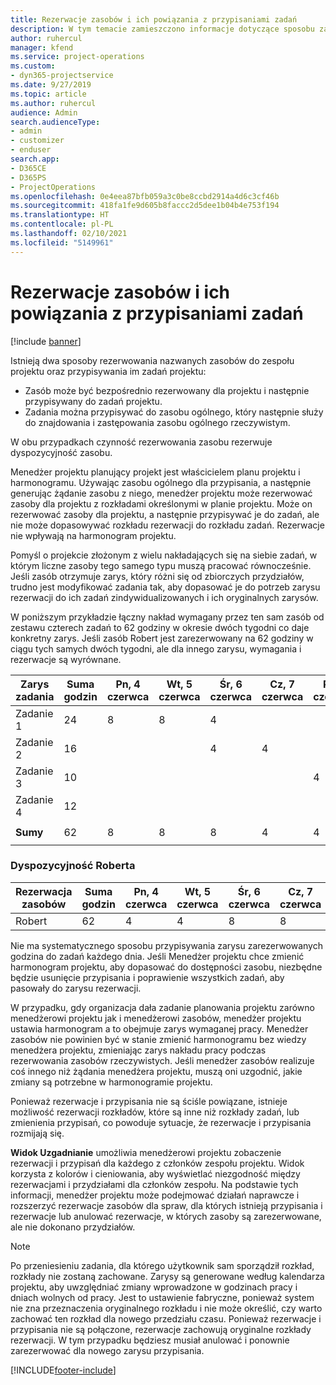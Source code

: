 ```yaml
---
title: Rezerwacje zasobów i ich powiązania z przypisaniami zadań
description: W tym temacie zamieszczono informacje dotyczące sposobu zarządzania nazwanymi zasobami, rezerwacjami zasobów i przypisaniami zadań oraz relacji między tymi encjami.
author: ruhercul
manager: kfend
ms.service: project-operations
ms.custom:
- dyn365-projectservice
ms.date: 9/27/2019
ms.topic: article
ms.author: ruhercul
audience: Admin
search.audienceType:
- admin
- customizer
- enduser
search.app:
- D365CE
- D365PS
- ProjectOperations
ms.openlocfilehash: 0e4eea87bfb059a3c0be8ccbd2914a4d6c3cf46b
ms.sourcegitcommit: 418fa1fe9d605b8faccc2d5dee1b04b4e753f194
ms.translationtype: HT
ms.contentlocale: pl-PL
ms.lasthandoff: 02/10/2021
ms.locfileid: "5149961"
---
```

# <a name="resource-bookings-and-how-they-relate-to-task-assignments"></a>Rezerwacje zasobów i ich powiązania z przypisaniami zadań

[!include [banner](../includes/psa-now-project-operations.md)]

Istnieją dwa sposoby rezerwowania nazwanych zasobów do zespołu projektu oraz przypisywania im zadań projektu:

- Zasób może być bezpośrednio rezerwowany dla projektu i następnie przypisywany do zadań projektu.
- Zadania można przypisywać do zasobu ogólnego, który następnie służy do znajdowania i zastępowania zasobu ogólnego rzeczywistym. 

W obu przypadkach czynność rezerwowania zasobu rezerwuje dyspozycyjność zasobu.

Menedżer projektu planujący projekt jest właścicielem planu projektu i harmonogramu. Używając zasobu ogólnego dla przypisania, a następnie generując żądanie zasobu z niego, menedżer projektu może rezerwować zasoby dla projektu z rozkładami określonymi w planie projektu. Może on rezerwować zasoby dla projektu, a następnie przypisywać je do zadań, ale nie może dopasowywać rozkładu rezerwacji do rozkładu zadań. Rezerwacje nie wpływają na harmonogram projektu.

Pomyśl o projekcie złożonym z wielu nakładających się na siebie zadań, w którym liczne zasoby tego samego typu muszą pracować równocześnie. Jeśli zasób otrzymuje zarys, który różni się od zbiorczych przydziałów, trudno jest modyfikować zadania tak, aby dopasować je do potrzeb zarysu rezerwacji do ich zadań zindywidualizowanych i ich oryginalnych zarysów.

W poniższym przykładzie łączny nakład wymagany przez ten sam zasób od zestawu czterech zadań to 62 godziny w okresie dwóch tygodni co daje konkretny zarys. Jeśli zasób Robert jest zarezerwowany na 62 godziny w ciągu tych samych dwóch tygodni, ale dla innego zarysu, wymagania i rezerwacje są wyrównane.

| **Zarys zadania**    | **Suma godzin** | Pn, 4 czerwca | Wt, 5 czerwca | Śr, 6 czerwca | Cz, 7 czerwca | Pt, 8 czerwca | Sob, 9 czerwca | Nd, 10 czerwca | Pn, 11 czerwca | Wt, 12 czerwca | Śr, 13 czerwca | Cz, 14 czerwca | Pt, 15 czerwca |
|----------------------|-----------------|--------|--------|--------|--------|--------|--------|---------|---------|---------|---------|---------|---------|
| Zadanie 1               | 24              | 8      | 8      | 4      |        |        |        |         |         |         | 4       |         |         |
| Zadanie 2               | 16              |        |        | 4      | 4      |        |        |         | 8       |         |         |         |         |
| Zadanie 3               | 10              |        |        |        |        | 4      |        |         |         | 4       |         | 2       |         |
| Zadanie 4               | 12              |        |        |        |        |        |        |         |         |         | 4       |         | 8       |
|                      |                 |        |        |        |        |        |        |         |         |         |         |         |         |
| **Sumy**           | 62              | 8      | 8      | 8      | 4      | 4      |        |         | 8       | 4       | 8       | 2       | 8       |
|                      |                 |        |        |        |        |        |        |         |         |         |         |

### <a name="bobs-availability"></a>Dyspozycyjność Roberta
| **Rezerwacja zasobów** | **Suma godzin** | Pn, 4 czerwca | Wt, 5 czerwca | Śr, 6 czerwca | Cz, 7 czerwca | Pt, 8 czerwca | Sob, 9 czerwca | Nd, 10 czerwca | Pn, 11 czerwca | Wt, 12 czerwca | Śr, 13 czerwca | Cz, 14 czerwca | Pt, 15 czerwca |
|------------------------|-----------------|--------|--------|--------|--------|--------|--------|---------|---------|---------|---------|---------|---------|
| Robert                    | 62              | 4      | 4      | 8      | 8      | 8      |        |         | 4       | 4       | 8       | 8       | 6       |

Nie ma systematycznego sposobu przypisywania zarysu zarezerwowanych godzina do zadań każdego dnia. Jeśli Menedżer projektu chce zmienić harmonogram projektu, aby dopasować do dostępności zasobu, niezbędne będzie usunięcie przypisania i poprawienie wszystkich zadań, aby pasowały do zarysu rezerwacji.

W przypadku, gdy organizacja dała zadanie planowania projektu zarówno menedżerowi projektu jak i menedżerowi zasobów, menedżer projektu ustawia harmonogram a to obejmuje zarys wymaganej pracy. Menedżer zasobów nie powinien być w stanie zmienić harmonogramu bez wiedzy menedżera projektu, zmieniając zarys nakładu pracy podczas rezerwowania zasobów rzeczywistych. Jeśli menedżer zasobów realizuje coś innego niż żądania menedżera projektu, muszą oni uzgodnić, jakie zmiany są potrzebne w harmonogramie projektu.

Ponieważ rezerwacje i przypisania nie są ściśle powiązane, istnieje możliwość rezerwacji rozkładów, które są inne niż rozkłady zadań, lub zmienienia przypisań, co powoduje sytuacje, że rezerwacje i przypisania rozmijają się.

**Widok Uzgadnianie** umożliwia menedżerowi projektu zobaczenie rezerwacji i przypisań dla każdego z członków zespołu projektu. Widok korzysta z kolorów i cieniowania, aby wyświetlać niezgodność między rezerwacjami i przydziałami dla członków zespołu. Na podstawie tych informacji, menedżer projektu może podejmować działań naprawcze i rozszerzyć rezerwacje zasobów dla spraw, dla których istnieją przypisania i rezerwacje lub anulować rezerwacje, w których zasoby są zarezerwowane, ale nie dokonano przydziałów.

> [!NOTE]
> Po przeniesieniu zadania, dla którego użytkownik sam sporządził rozkład, rozkłady nie zostaną zachowane. Zarysy są generowane według kalendarza projektu, aby uwzględniać zmiany wprowadzone w godzinach pracy i dniach wolnych od pracy. Jest to ustawienie fabryczne, ponieważ system nie zna przeznaczenia oryginalnego rozkładu i nie może określić, czy warto zachować ten rozkład dla nowego przedziału czasu. Ponieważ rezerwacje i przypisania nie są połączone, rezerwacje zachowują oryginalne rozkłady rezerwacji. W tym przypadku będziesz musiał anulować i ponownie zarezerwować dla nowego zarysu przypisania.



[!INCLUDE[footer-include](../includes/footer-banner.md)]